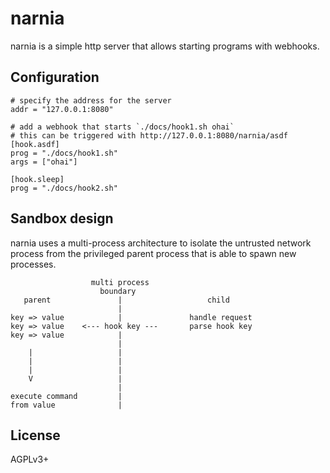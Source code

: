 # narnia

narnia is a simple http server that allows starting programs with webhooks.

## Configuration

    # specify the address for the server
    addr = "127.0.0.1:8080"

    # add a webhook that starts `./docs/hook1.sh ohai`
    # this can be triggered with http://127.0.0.1:8080/narnia/asdf
    [hook.asdf]
    prog = "./docs/hook1.sh"
    args = ["ohai"]

    [hook.sleep]
    prog = "./docs/hook2.sh"

## Sandbox design

narnia uses a multi-process architecture to isolate the untrusted network
process from the privileged parent process that is able to spawn new processes.

                      multi process
                        boundary
       parent               |                   child
                            |
    key => value            |               handle request
    key => value    <--- hook key ---       parse hook key
    key => value            |
                            |
        |                   |
        |                   |
        |                   |
        V                   |
                            |
    execute command         |
    from value              |

## License

AGPLv3+
